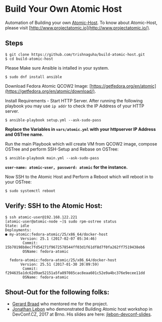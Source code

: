 # Build Your Own Atomic Host
Automation of Building your own [Atomic-Host](http://www.projectatomic.io/).
To know about Atomic-Host, please visit [http://www.projectatomic.io](http://www.projectatomic.io/).

## Steps

```
$ git clone https://github.com/trishnaguha/build-atomic-host.git
$ cd build-atomic-host
```

Please Make sure Ansible is intalled in your system.
```
$ sudo dnf install ansible
```
Download Fedora Atomic QCOW2 Image: [https://getfedora.org/en/atomic](https://getfedora.org/en/atomic/download/).


Install Requirements - Start HTTP Server. After running the following playbook you may use `ip addr` to check the IP Address of your HTTP server.
```
$ ansible-playbook setup.yml --ask-sudo-pass
```

**Replace the Variables in `vars/atomic.yml` with your httpserver IP Address and OSTree name.**


Run the main Playbook which will create VM from QCOW2 image, compose OSTree and perform SSH-Setup and Rebase on OSTree:
```
$ ansible-playbook main.yml --ask-sudo-pass
```
**`user-name: atomic-user, password: atomic` for the instance.**



Now SSH to the Atomic Host and Perform a Reboot which will reboot in to your OSTree:
```
$ sudo systemctl reboot
```

## Verify: SSH to the Atomic Host:

```
$ ssh atomic-user@192.168.122.221
[atomic-user@atomic-node ~]$ sudo rpm-ostree status
State: idle
Deployments:
● my-atomic:fedora-atomic/25/x86_64/docker-host
       Version: 25.1 (2017-02-07 05:34:46)
        Commit: 15b70198b8ec7fd54271f9672578544ff03d1f61df8d7f0fa262ff7519438eb6
        OSName: fedora-atomic

  fedora-atomic:fedora-atomic/25/x86_64/docker-host
       Version: 25.51 (2017-01-30 20:09:59)
        Commit: f294635a1dc62d9ae52151a5fa897085cac8eaa601c52e9a4bc376e9ecee11dd
        OSName: fedora-atomic
```

## Shout-Out for the following folks:

* [Gerard Braad](https://gbraad.nl) who mentored me for the project.
* [Jonathan Lebon](https://github.com/jlebon) who demonstrated Building Atomic host workshop in DevConf.CZ, 2017 at Brno. His slides are here: [jlebon-devconf-slides](http://jlebon.com/devconf/slides.pdf).
